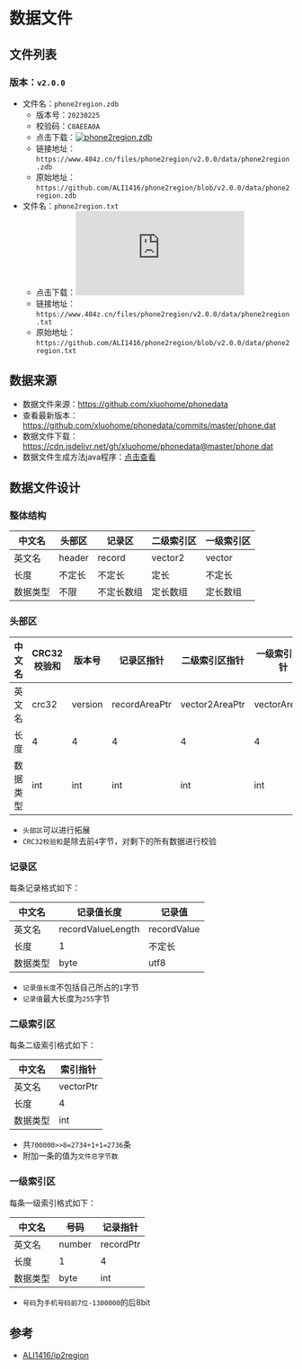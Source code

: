 # 数据文件

## 文件列表

### 版本：`v2.0.0`

- 文件名：`phone2region.zdb`
  - 版本号：`20230225`
  - 校验码：`C8AEEA0A`
  - 点击下载：[![phone2region.zdb](https://img.shields.io/github/size/ALI1416/phone2region/data/phone2region.zdb?label=phone2region.zdb&color=success&branch=v2.0.0)](https://www.404z.cn/files/phone2region/v2.0.0/data/phone2region.zdb)
  - 链接地址：`https://www.404z.cn/files/phone2region/v2.0.0/data/phone2region.zdb`
  - 原始地址：`https://github.com/ALI1416/phone2region/blob/v2.0.0/data/phone2region.zdb`
- 文件名：`phone2region.txt`
  - 点击下载：[![phone2region.txt](https://img.shields.io/github/size/ALI1416/phone2region/data/phone2region.txt?label=phone2region.txt&color=success&branch=v2.0.0)](https://www.404z.cn/files/phone2region/v2.0.0/data/phone2region.txt)
  - 链接地址：`https://www.404z.cn/files/phone2region/v2.0.0/data/phone2region.txt`
  - 原始地址：`https://github.com/ALI1416/phone2region/blob/v2.0.0/data/phone2region.txt`

## 数据来源

- 数据文件来源：<https://github.com/xluohome/phonedata>
- 查看最新版本：<https://github.com/xluohome/phonedata/commits/master/phone.dat>
- 数据文件下载：<https://cdn.jsdelivr.net/gh/xluohome/phonedata@master/phone.dat>
- 数据文件生成方法java程序：[点击查看](../src/test/java/cn/z/phone2region/DataGenerationTest.java)

## 数据文件设计

### 整体结构

| 中文名   | 头部区 | 记录区     | 二级索引区 | 一级索引区 |
| -------- | ------ | ---------- | ---------- | ---------- |
| 英文名   | header | record     | vector2    | vector     |
| 长度     | 不定长 | 不定长     | 定长       | 不定长     |
| 数据类型 | 不限   | 不定长数组 | 定长数组   | 定长数组   |

### 头部区

| 中文名   | CRC32校验和 | 版本号  | 记录区指针    | 二级索引区指针 | 一级索引区指针 | 拓展 |
| -------- | ----------- | ------- | ------------- | -------------- | -------------- | ---- |
| 英文名   | crc32       | version | recordAreaPtr | vector2AreaPtr | vectorAreaPtr  | ...  |
| 长度     | 4           | 4       | 4             | 4              | 4              | ...  |
| 数据类型 | int         | int     | int           | int            | int            | ...  |

- `头部区`可以进行拓展
- `CRC32校验和`是除去前`4`字节，对剩下的所有数据进行校验

### 记录区

每条记录格式如下：

| 中文名   | 记录值长度        | 记录值      |
| -------- | ----------------- | ----------- |
| 英文名   | recordValueLength | recordValue |
| 长度     | 1                 | 不定长      |
| 数据类型 | byte              | utf8        |

- `记录值长度`不包括自己所占的`1`字节
- `记录值`最大长度为`255`字节

### 二级索引区

每条二级索引格式如下：

| 中文名   | 索引指针  |
| -------- | --------- |
| 英文名   | vectorPtr |
| 长度     | 4         |
| 数据类型 | int       |

- 共`700000>>8=2734+1+1=2736`条
- 附加一条的值为`文件总字节数`

### 一级索引区

每条一级索引格式如下：

| 中文名   | 号码   | 记录指针  |
| -------- | ------ | --------- |
| 英文名   | number | recordPtr |
| 长度     | 1      | 4         |
| 数据类型 | byte   | int       |

- `号码`为`手机号码前7位-1300000`的后8bit

## 参考

- [ALI1416/ip2region](https://github.com/ALI1416/ip2region/tree/master/data)

